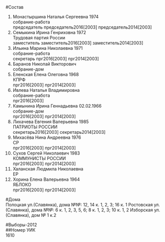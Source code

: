 #Состав  
1. Монастыршина Наталья Сергеевна 1974  
    собрание-работа  
    председатель председатель2016[2003] председатель2014[2003]  
2. Семыкина Ирина Генриховна 1972  
    Трудовая партия России  
    заместитель заместитель2016[2003] заместитель2014[2003]  
3. Ильина Марина Николаевна 1971  
    собрание-работа  
    секретарь прг2016[2003] прг2014[2003]  
4. Баранов Николай Викторович  
    собрание-дом  
5. Еленская Елена Олеговна 1968  
    КПРФ  
    прг2016[2003] прг2014[2003]  
6. Ивлева Наталья Владимировна  
    собрание-работа  
    прг2016[2003]  
7. Камынина Ирина Геннадьевна 02.02.1966  
    собрание-дом  
    прг2016[2003] прг2014[2003]  
8. Лихачева Евгения Валерьевна 1985  
    ПАТРИОТЫ РОССИИ  
    секретарь2016[2003] секретарь2014[2003]  
9. Михасёва Нина Андреевна 1976  
    СР  
    прг2016[2003] прг2014[2003]  
10. Сухов Сергей Николаевич 1983  
    КОММУНИСТЫ РОССИИ  
    прг2016[2003] прг2014[2003]  
11. Халанская Людмила Николаевна  
    ЕР  
12. Хорина Елена Валерьевна 1964  
    ЯБЛОКО  
    прг2016[2003] прг2014[2003]  
  
#Дома  
Полоцкая ул.(Славянка), дома №№: 12, 14 к. 1, 2, 3; 16 к. 1 Ростовская ул.(Славянка), дома №№: 6 к. 1, 2, 3, 5, 6; 8 к. 1, 2, 3; 10 к. 1, 2 Изборская ул.(Славянка), дом № 1 к.2  
  
#Выборы-2012  
##Номер УИК  
1610  
